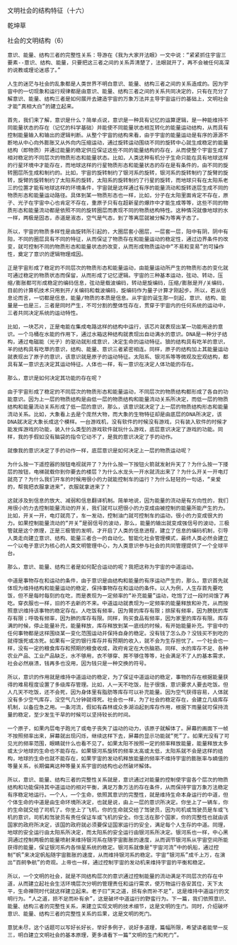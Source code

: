 文明社会的结构特征（十六）

乾坤草


社会的文明结构（6）

    意识、能量、结构三者的完整性关系：导游在《我为大家开法眼》一文中说：“紧紧抓住宇宙三要素--意识、结构、能量，只要把这三者之间的关系弄清楚了，法眼就开了，再不会被任何高深的说教或理论迷惑了。”

    人生的迷茫与社会的乱象都是人类世界不明白意识、能量、结构三者之间的关系造成的。因为宇宙中的一切现象和运行规律都是由意识、能量、结构三者之间的关系共同决定的，只有在充分了解意识、能量、结构三者是如何展开去建造宇宙的万象万法并主导宇宙运行的基础上，文明社会才能“真相大白”的建立起来。

    首先，我们来了解，意识是什么？简单点说，意识是一种具有记忆的运算逻辑，是一种能维持不同能量状态的存在（记忆的科学基础）并能使不同能量状态相互转化的能量运动结构，从而具有控制能量输入和输出的逻辑判断。从整个宇宙的结构来看，由于宇宙的能量运动是有序的源源不断地从中心向外膨胀又从外向内压缩运动，通过旋转运动围绕不同的旋转中心就生成稳定的能量结构（即物质）并通过能量的稳定供应保证这些不同的能量结构的存在，从而使整个宇宙生成了相对稳定的不同层次的物质形态和能量状态。比如，人类这种有机分子生命只能在具有地球这样的行星环境中才能存在，而地球这样的行星物质形态和能量状态的存在是有条件的，由不同的旋转圈层所生成和制约的。比如，宇宙的旋转制约了银河系的旋转，银河系的旋转制约了旋臂的旋转，旋臂的旋转制约了太阳系的旋转，太阳系的旋转制约了行星的旋转，而地球只有在太阳系老三的位置才能有地球这样的环境条件，宇宙就是这样通过有序的能量流动和旋转逐层生成不同的物质形态和能量运动路径。具体到某一物质形态也一样，比如，分子在太阳里面肯定不存在，原子、光子在宇宙中心也肯定不存在，重原子只有在超新星的爆炸中才能生成等等，这些不同的物质形态和能量流动都是依照不同的旋转圈层而表现不同的物质结构特性。这种情况就像地球的水一样，两极是固态，赤道是液态，空气是气态，到了等离层就被分解为等离子态了。

    所以，宇宙的物质多样性是由旋转所引起的，大圈层套小圈层，一层套一层，阳中有阴，阴中有阳，不同的圈层具有不同的特征，从而保证了物质存在和能量运动的稳定性，通过边界条件的改变，就可控制不同的物质形态和能量状态的改变，从而形成物质运动中“不易和变易”的可操作性，奠定了意识的逻辑物理成因。

    正是宇宙形成了稳定的不同层次的物质形态和能量运动，由能量运动所产生的物质形态的变化就可通过稳定的物质状态而保留，从而形成了记忆逻辑。宇宙的三种基本运动，弦动、转动，压缩/膨胀都可形成稳定的编码信息，弦动是载波编码，转动是旋编码，压缩/膨胀是开/关编码，目前的计算机技术只用到开/关编码和载波编码，旋编码作为量子计算才刚起步。所以，若从信息论而言，一切都是信息，能量/物质的本质是信息。从宇宙的诞生那一刻起，意识、结构、能量是一也是三，三者是同时产生，不可分割的整体性存在，贯穿于宇宙内的任何系统的运动中，三者共同决定系统的运动特性。

    比如，一块芯片，正是电能在集成电路这样的结构中运行，该芯片就表现出某一功能用途的意识。一个马桶在水能的作用下，通过水箱这种结构就表现出自动满水的意识。DNA是一种分子结构，通过电磁能（光子）的驱动就形成意识，决定生命的运动特征。狼的结构具有吃羊的意识，羊的结构具有吃草的意识，结构、能量、意识三者紧密相连。同样，原子的结构加上其能量运动就表现出了原子的意识，该意识就是原子的运动特征。太阳系、银河系等等微观及宏观结构，都具有某一意识去决定其运动特征。人体也一样，有一意识在决定人体功能的存在。

    那么，意识是如何决定其功能的存在呢？

    由于宇宙形成了稳定的不同层次的物质形态和能量运动，不同层次的物质结构都形成了各自的功能意识。因为上一层的物质结构是由低一层的物质结构和能量流动关系所决定，而低一层的物质结构和能量流动关系形成了低一层的意识，那么，该意识就决定了上一层的物质结构形态和能量流动关系。比如，大象看上去是个庞然大物，而大象的生物特征却是由底层的DNA所决定，该DNA就决定大象长成这个模样。一台游戏机，没有软件的时候没有游戏，只有装入软件的时候才能发挥游戏的功能，装入什么类型的游戏软件就玩什么游戏，底层意识决定了游戏的功能。同样，我的手假如没有脑袋的指令它动不了，是我的意识决定了手的动作。

    就像我的意识决定了手的动作一样，底层意识是如何决定上一层的物质运动呢？

    为什么按一下遥控器的按钮电视就开了？为什么按一下按钮火箭就发射升天了？为什么按一下搂层的按钮，电梯就载你到你要去的楼层？为什么水龙头一开水就流出来了？为什么开关一开电灯就亮了？为什么我们开车的时候用很小的力就能控制车的运行？为什么轻轻的一句话，“亲爱的，帮我把衣服拿进来”，衣服就拿进来了？

    这就涉及到信息的放大、减弱和信息翻译机制。简单地说，因为能量的流动是有方向性的，我们用很小的力去控制能量流动的开关，我们就可以把很小的力变成由被控制的能量所能产生的力。比如，开关一开，电灯就亮了，车一发动，控制油门就可控制车的运动，很小的力变成很大的力。如果控制能量流动的“开关”是弱信号的波动，那么，能量的输出就变成强信号的波动，三极管就是这个原理，正是三极管的发明，才开启了人类的信息进程，建立了信息的编码机制，引导人类走向建立意识、结构、能量三者合一的自动化、智能化社会管理模式，最终人类必然会建立一个以电子意识为核心的人类文明管理中心，为人类意识参与社会的共同管理提供了一个全球平台。

    那么，意识、能量、结构三者是如何配合运动的呢？我把这称为宇宙的中道运动。

    中道是事物存在和运动的条件，由于意识是由结构和能量的有序运动产生的，那么，意识首先就体现为维持结构和能量运动的稳定，保持事物存在和运动的条件。以人为例，人生存首先要吃饭，但不是每时每刻的在吃，而是表现为一定频率的“补充能量”运动，吃饱了过一段时间饿了再吃。穿衣服也一样，旧的不去新的不来。中道运动就表现为一定频率的能量释放和补充，从而按照意识维持该事物的稳定存在。人吃饭有频率，因为胃的库存有限；排尿有频率，因为膀胱的库存有限；呼吸有频率，因为肺的库存有限。同样，购买食品有频率，因为家里的库存有限。库存满的时候，停止能量补充，能量释放，库存释放到某一底线的时候，有开始能量补充。宇宙中的任何事物都是这样围绕某一变化范围运动并保持自身的稳定。没有钱了怎么办？没钱买不到吃的就得饿死或冻死。如果有一定的银行库存并有预期的收入，就不会为生存担忧了。一个社会也一样，没有一定的粮食库存和预期的粮食收成，政府肯定在大伤脑筋。同样、水的库存不足、各种农业产品、工业产品缺乏，水不够用，衣不够穿、房不够住等等，社会满足不了人的基本需求，社会必然崩溃，钱再多也没用，因为钱只是一种交换的符号。

    所以，意识的作用就是维持中道运动的稳定，为了保证中道运动的稳定，事物的存在根据能量获得的难易程度设置了多级库存管理。比如，人一天不吃饭，肚子很饿，意识要求人要去吃饭。但人几天不吃饭，还不会死，因为身体里有脂肪等库存可以补充能量。因为空气获得容易，人体就没有多少空气库存，没空气几分钟就得死。社会也一样，为了社会的稳定存在，会建立几级库存机制，以备应急之用。一条河流，假如有森林或众多湖泊起到库存作用，根据下雨量就可保持流量的稳定，至少发生干旱的时候可以坚持较长的时间。

    一个原子，如果内层电子跑光了或电子丧失了运动的动力，该原子就解体了。屏幕的画面下一帧不按照频率出来，屏幕就出现闪烁，继续这样下去，屏幕的显示功能就“死”了。如果光没有了可见光的频率范围，眼睛就什么也看不见了。如果太阳不按照一定的频率释放能量，能量释放太多或太少地球的生命也不能存在。如果银河系旋转的频率太高或太低，太阳系就不会是这样的结构，地球的生命也就不能存在，如果宇宙的发动机释放能量的频率不维持宇宙的膨胀率与嫡值的等量关系，长期偏离这种等量关系宇宙的结构也必然破坏解体。

    所以，意识、能量、结构三者的完整性关系就是，意识通过对能量的控制使宇宙各个层次的物质结构和功能保持其中道运动的相对平衡，满足万象万法的存在条件，从而保持宇宙万象万法稳定有序稳定地运行。一个人，一个生命，依照其意识的完整性，就是维持生命本身运行的中道，但个体生命的中道是由生命环境所决定，也就是说，由上一层的意识所决定。你坐上了一辆车，你的生命就交给了司机了。你坐上了飞机，你的生命就交给了驾驶员，因为司机或驾驶员是车或飞机的意识，司机和驾驶员有责任保证车或飞机的安全。你生活在那个国家，你的完整性也就由该国家的政府所决定，该国的政府就必须要保证国家运行的安全，满足每个人生存的中道。同理，地球的安全运行由太阳系所决定，而太阳系的安全运行由银河系所决定。银河系也一样，中心黑洞通过控制两极的能量喷射来维持银河系在随宇宙膨胀的速度，从而调节银河系从宇宙空间所能获得的能量，保证银河系内各恒星系统的稳定。银河系就像是“宇宙河流”中的帆船，通过控制“帆”来决定帆船随宇宙膨胀的速度，从而维持银河系的稳定。宇宙“银河系”成千上万，在演出“百舸争航”的奇观。上帝也一样，通过控制宇宙的发动机来维持宇宙的平衡和稳定。

    所以，一个文明的社会，就是不同结构层次的意识通过控制能量的流动满足不同层次的存在中道，从而建立起社会生活环境层次分明的管理责任和运行需求，使万物运行各安其位，天下太平，生命禅院时代就这样建立起来。老子曰“天之道，损有余而补不足”，这是维持中道运行的文明行为。“人之道，损不足而补有余”，这是破坏中道运行的野蛮行为。下一篇，我们依照意识、能量、结构三者的完整性关系，来建立实现文明的技术细节，这是文明的生门。同时，介绍破坏意识、能量、结构三者的完整性关系的后果，这是文明的死门。

    意犹未尽，这个话题可以写好长好长，举好多例子，说好多道理，篇幅所限，希望读者能举一反三，明白建立文明社会的基本原理，更多请看下一篇“文明的生门和死门”。



